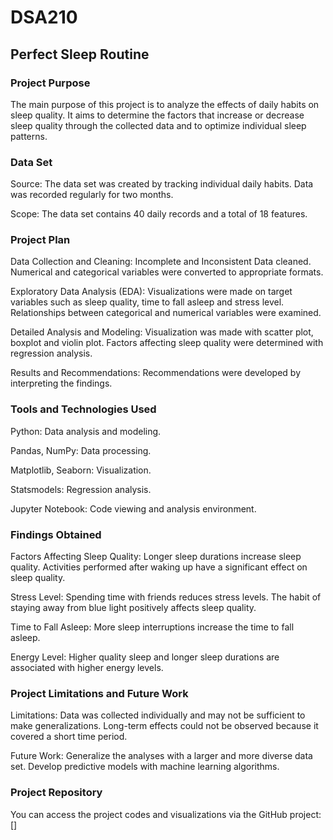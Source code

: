 # DSA210

## Perfect Sleep Routine

### Project Purpose

The main purpose of this project is to analyze the effects of daily habits on sleep quality. It aims to determine the factors that increase or decrease sleep quality through the collected data and to optimize individual sleep patterns.

### Data Set

Source:
The data set was created by tracking individual daily habits. Data was recorded regularly for two months.

Scope:
The data set contains 40 daily records and a total of 18 features.

### Project Plan

Data Collection and Cleaning:
Incomplete and Inconsistent Data cleaned. Numerical and categorical variables were converted to appropriate formats.

Exploratory Data Analysis (EDA):
Visualizations were made on target variables such as sleep quality, time to fall asleep and stress level. Relationships between categorical and numerical variables were examined.

Detailed Analysis and Modeling:
Visualization was made with scatter plot, boxplot and violin plot. Factors affecting sleep quality were determined with regression analysis.

Results and Recommendations:
Recommendations were developed by interpreting the findings.

### Tools and Technologies Used

Python:
Data analysis and modeling.

Pandas, NumPy: Data processing.

Matplotlib, Seaborn: Visualization.

Statsmodels: Regression analysis.

Jupyter Notebook:
Code viewing and analysis environment.

### Findings Obtained

Factors Affecting Sleep Quality:
Longer sleep durations increase sleep quality. Activities performed after waking up have a significant effect on sleep quality.

Stress Level:
Spending time with friends reduces stress levels. The habit of staying away from blue light positively affects sleep quality.

Time to Fall Asleep:
More sleep interruptions increase the time to fall asleep.

Energy Level:
Higher quality sleep and longer sleep durations are associated with higher energy levels.

### Project Limitations and Future Work

Limitations:
Data was collected individually and may not be sufficient to make generalizations. Long-term effects could not be observed because it covered a short time period.

Future Work:
Generalize the analyses with a larger and more diverse data set. Develop predictive models with machine learning algorithms.

### Project Repository

You can access the project codes and visualizations via the GitHub project: []

